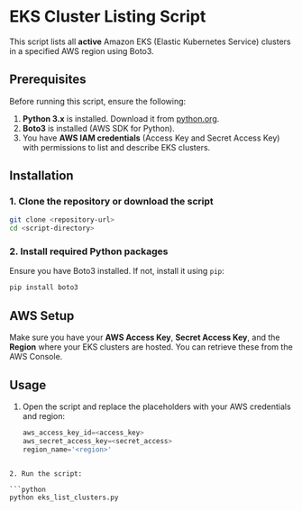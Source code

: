 # EKS Cluster Listing Script

This script lists all **active** Amazon EKS (Elastic Kubernetes Service) clusters in a specified AWS region using Boto3.

## Prerequisites

Before running this script, ensure the following:

1. **Python 3.x** is installed. Download it from [python.org](https://www.python.org/downloads/).
2. **Boto3** is installed (AWS SDK for Python).
3. You have **AWS IAM credentials** (Access Key and Secret Access Key) with permissions to list and describe EKS clusters.

## Installation

### 1. Clone the repository or download the script

```bash
git clone <repository-url>
cd <script-directory>
```

### 2. Install required Python packages

Ensure you have Boto3 installed. If not, install it using `pip`:

```bash
pip install boto3
```

## AWS Setup

Make sure you have your **AWS Access Key**, **Secret Access Key**, and the **Region** where your EKS clusters are hosted. You can retrieve these from the AWS Console.

## Usage

1. Open the script and replace the placeholders with your AWS credentials and region:

   ```python
   aws_access_key_id=<access_key>
   aws_secret_access_key=<secret_access>
   region_name='<region>'
```

2. Run the script:

```python
python eks_list_clusters.py

```
